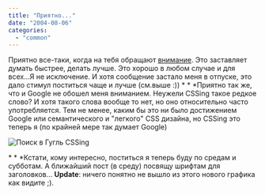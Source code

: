 ```yaml
---
title: "Приятно..."
date: "2004-08-06"
categories: 
  - "common"
---
```


Приятно все-таки, когда на тебя обращают [внимание](http://witness.dp.ua/06.08.2004/4). Это заставляет думать быстрее, делать лучше. Это хорошо в любом случае и для всех...Я не исключение. И хотя сообщение застало меня в отпуске, это дало стимул поститься чаще и лучше (см.выше :)) \* \* \*Приятно так же, что и Google не обошел меня вниманием. Неужели CSSing такое редкое слово? И хотя такого слова вообще то нет, но оно относительно часто употребляется. Тем не менее, каким бы это ни было достижением Google или семантического и "легкого" CSS дизайна, но CSSing это теперь я (по крайней мере так думает Google)

![Поиск в Гугль CSSing](http://cssing.iatp.org.ua/pic/google.png)

\* \* \*Кстати, кому интересно, поститься я теперь буду по средам и субботам. А ближайший пост (в среду) посвящу шрифтам для заголовков... **Update**: ничего понятно не вышло из этого нового графика как видите ;).
